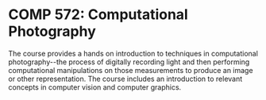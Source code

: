 # COMP 572: Computational Photography

The course provides a hands on introduction to techniques in computational photography--the process of digitally recording light and then performing computational manipulations on those measurements to produce an image or other representation. The course includes an introduction to relevant concepts in computer vision and computer graphics.